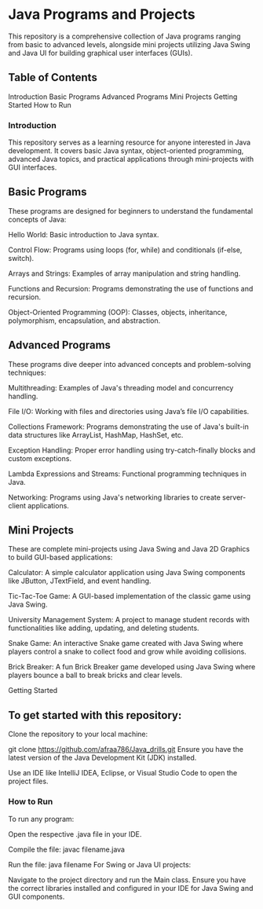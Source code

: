 # Java Programs and Projects
This repository is a comprehensive collection of Java programs ranging from basic to advanced levels, alongside mini projects utilizing Java Swing and Java UI for building graphical user interfaces (GUIs).

## Table of Contents
Introduction
Basic Programs
Advanced Programs
Mini Projects
Getting Started
How to Run

### Introduction
This repository serves as a learning resource for anyone interested in Java development. It covers basic Java syntax, object-oriented programming, advanced Java topics, and practical applications through mini-projects with GUI interfaces.

## Basic Programs

These programs are designed for beginners to understand the fundamental concepts of Java:

Hello World: Basic introduction to Java syntax.

Control Flow: Programs using loops (for, while) and conditionals (if-else, switch).

Arrays and Strings: Examples of array manipulation and string handling.

Functions and Recursion: Programs demonstrating the use of functions and recursion.

Object-Oriented Programming (OOP): Classes, objects, inheritance, polymorphism, encapsulation, and abstraction.

## Advanced Programs

These programs dive deeper into advanced concepts and problem-solving techniques:

Multithreading: Examples of Java's threading model and concurrency handling.

File I/O: Working with files and directories using Java’s file I/O capabilities.

Collections Framework: Programs demonstrating the use of Java's built-in data structures like ArrayList, HashMap, HashSet, etc.

Exception Handling: Proper error handling using try-catch-finally blocks and custom exceptions.

Lambda Expressions and Streams: Functional programming techniques in Java.

Networking: Programs using Java's networking libraries to create server-client applications.

## Mini Projects

These are complete mini-projects using Java Swing and Java 2D Graphics to build GUI-based applications:

Calculator: A simple calculator application using Java Swing components like JButton, JTextField, and event handling.

Tic-Tac-Toe Game: A GUI-based implementation of the classic game using Java Swing.

University Management System: A project to manage student records with functionalities like adding, updating, and deleting students.

Snake Game: An interactive Snake game created with Java Swing where players control a snake to collect food and grow while avoiding collisions.

Brick Breaker: A fun Brick Breaker game developed using Java Swing where players bounce a ball to break bricks and clear levels.

Getting Started

## To get started with this repository:

Clone the repository to your local machine:


git clone https://github.com/afraa786/Java_drills.git
Ensure you have the latest version of the Java Development Kit (JDK) installed.

Use an IDE like IntelliJ IDEA, Eclipse, or Visual Studio Code to open the project files.

### How to Run
To run any program:

Open the respective .java file in your IDE.

Compile the file:
javac filename.java

Run the file:
java filename
For Swing or Java UI projects:

Navigate to the project directory and run the Main class.
Ensure you have the correct libraries installed and configured in your IDE for Java Swing and GUI components.
